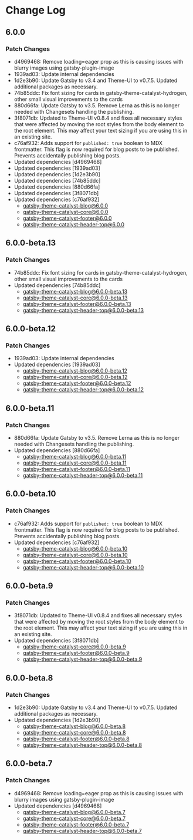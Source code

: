 # Change Log

## 6.0.0

### Patch Changes

- d4969468: Remove loading=eager prop as this is causing issues with blurry images using gatsby-plugin-image
- 1939ad03: Update internal dependencies
- 1d2e3b90: Update Gatsby to v3.4 and Theme-UI to v0.7.5. Updated additional packages as necessary.
- 74b85ddc: Fix font sizing for cards in gatsby-theme-catalyst-hydrogen, other small visual improvements to the cards
- 880d66fa: Update Gatsby to v3.5. Remove Lerna as this is no longer needed with Changesets handling the publishing.
- 3f8071db: Updated to Theme-UI v0.8.4 and fixes all necessary styles that were affected by moving the root styles from the body element to the root element. This may affect your text sizing if you are using this in an existing site.
- c76af932: Adds support for `published: true` boolean to MDX frontmatter. This flag is now required for blog posts to be published. Prevents accidentally publishing blog posts.
- Updated dependencies [d4969468]
- Updated dependencies [1939ad03]
- Updated dependencies [1d2e3b90]
- Updated dependencies [74b85ddc]
- Updated dependencies [880d66fa]
- Updated dependencies [3f8071db]
- Updated dependencies [c76af932]
  - gatsby-theme-catalyst-blog@6.0.0
  - gatsby-theme-catalyst-core@6.0.0
  - gatsby-theme-catalyst-footer@6.0.0
  - gatsby-theme-catalyst-header-top@6.0.0

## 6.0.0-beta.13

### Patch Changes

- 74b85ddc: Fix font sizing for cards in gatsby-theme-catalyst-hydrogen, other small visual improvements to the cards
- Updated dependencies [74b85ddc]
  - gatsby-theme-catalyst-blog@6.0.0-beta.13
  - gatsby-theme-catalyst-core@6.0.0-beta.13
  - gatsby-theme-catalyst-footer@6.0.0-beta.13
  - gatsby-theme-catalyst-header-top@6.0.0-beta.13

## 6.0.0-beta.12

### Patch Changes

- 1939ad03: Update internal dependencies
- Updated dependencies [1939ad03]
  - gatsby-theme-catalyst-blog@6.0.0-beta.12
  - gatsby-theme-catalyst-core@6.0.0-beta.12
  - gatsby-theme-catalyst-footer@6.0.0-beta.12
  - gatsby-theme-catalyst-header-top@6.0.0-beta.12

## 6.0.0-beta.11

### Patch Changes

- 880d66fa: Update Gatsby to v3.5. Remove Lerna as this is no longer needed with Changesets handling the publishing.
- Updated dependencies [880d66fa]
  - gatsby-theme-catalyst-blog@6.0.0-beta.11
  - gatsby-theme-catalyst-core@6.0.0-beta.11
  - gatsby-theme-catalyst-footer@6.0.0-beta.11
  - gatsby-theme-catalyst-header-top@6.0.0-beta.11

## 6.0.0-beta.10

### Patch Changes

- c76af932: Adds support for `published: true` boolean to MDX frontmatter. This flag is now required for blog posts to be published. Prevents accidentally publishing blog posts.
- Updated dependencies [c76af932]
  - gatsby-theme-catalyst-blog@6.0.0-beta.10
  - gatsby-theme-catalyst-core@6.0.0-beta.10
  - gatsby-theme-catalyst-footer@6.0.0-beta.10
  - gatsby-theme-catalyst-header-top@6.0.0-beta.10

## 6.0.0-beta.9

### Patch Changes

- 3f8071db: Updated to Theme-UI v0.8.4 and fixes all necessary styles that were affected by moving the root styles from the body element to the root element. This may affect your text sizing if you are using this in an existing site.
- Updated dependencies [3f8071db]
  - gatsby-theme-catalyst-core@6.0.0-beta.9
  - gatsby-theme-catalyst-footer@6.0.0-beta.9
  - gatsby-theme-catalyst-header-top@6.0.0-beta.9

## 6.0.0-beta.8

### Patch Changes

- 1d2e3b90: Update Gatsby to v3.4 and Theme-UI to v0.7.5. Updated additional packages as necessary.
- Updated dependencies [1d2e3b90]
  - gatsby-theme-catalyst-blog@6.0.0-beta.8
  - gatsby-theme-catalyst-core@6.0.0-beta.8
  - gatsby-theme-catalyst-footer@6.0.0-beta.8
  - gatsby-theme-catalyst-header-top@6.0.0-beta.8

## 6.0.0-beta.7

### Patch Changes

- d4969468: Remove loading=eager prop as this is causing issues with blurry images using gatsby-plugin-image
- Updated dependencies [d4969468]
  - gatsby-theme-catalyst-blog@6.0.0-beta.7
  - gatsby-theme-catalyst-core@6.0.0-beta.7
  - gatsby-theme-catalyst-footer@6.0.0-beta.7
  - gatsby-theme-catalyst-header-top@6.0.0-beta.7
